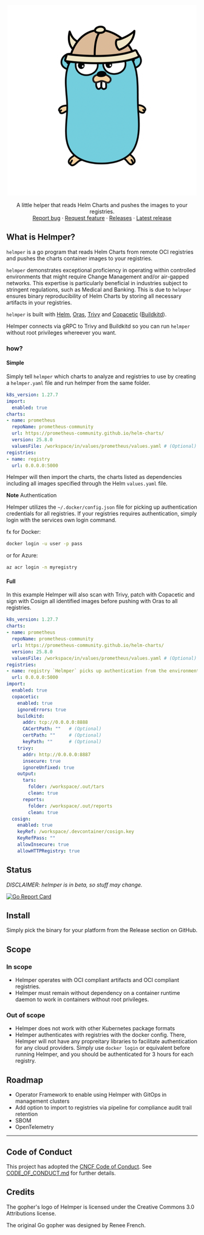 <p align="center">
  <a href="https://github.com/ChristofferNissen/helmper">
    <img src="docs/logo.png" alt="Helmper logo">
  </a>

<p align="center">
    A little helper that reads Helm Charts and pushes the images to your registries.
    <br>
    <a href="https://github.com/ChristofferNissen/helmper/issues/new?template=bug.md">Report bug</a>
    ·
    <a href="https://github.com/ChristofferNissen/helmper/issues/new">Request feature</a>
    ·
    <a href="https://github.com/ChristofferNissen/helmper/releases">Releases</a>
    ·
    <a href="https://github.com/ChristofferNissen/helmper/releases/latest">Latest release</a>
  </p>
</p>

## What is Helmper?

`helmper` is a go program that reads Helm Charts from remote OCI registries and pushes the charts container images to your registries.

`helmper` demonstrates exceptional proficiency in operating within controlled environments that might require Change Management and/or air-gapped networks. This expertise is particularly beneficial in industries subject to stringent regulations, such as Medical and Banking. This is due to `helmper` ensures binary reproducibility of Helm Charts by storing all necessary artifacts in your registries.

`helmper` is built with [Helm](<https://github.com/helm/helm>), [Oras](<https://github.com/oras-project/oras-go>), [Trivy](https://github.com/aquasecurity/trivy) and [Copacetic](https://github.com/project-copacetic/copacetic) ([Buildkitd](https://github.com/moby/buildkitd)).

Helmper connects via gRPC to Trivy and Buildkitd so you can run `helmper` without root privileges whereever you want. 

### how?

#### Simple

Simply tell `helmper` which charts to analyze and registries to use by creating a `helmper.yaml` file and run helmper from the same folder.

```yaml
k8s_version: 1.27.7
import:
  enabled: true
charts:
- name: prometheus
  repoName: prometheus-community
  url: https://prometheus-community.github.io/helm-charts/
  version: 25.8.0
  valuesFile: /workspace/in/values/prometheus/values.yaml # (Optional)
registries:
- name: registry
  url: 0.0.0.0:5000
```

Helmper will then import the charts, the charts listed as dependencies including all images specified through the Helm `values.yaml` file.

**Note** Authentication

Helmper utilizes the `~/.docker/config.json` file for picking up authentication credentials for all registries. If your registries requires authentication, simply login with the services own login command.

fx for Docker:

```bash
docker login -u user -p pass
```

or for Azure:

```bash
az acr login -n myregistry
```

#### Full

In this example Helmper will also scan with Trivy, patch with Copacetic and sign with Cosign all identified images before pushing with Oras to all registries.

```yaml
k8s_version: 1.27.7
charts:
- name: prometheus
  repoName: prometheus-community
  url: https://prometheus-community.github.io/helm-charts/
  version: 25.8.0
  valuesFile: /workspace/in/values/prometheus/values.yaml # (Optional)
registries:
- name: registry `Helmper` picks up authentication from the environment automatically.
  url: 0.0.0.0:5000
import:
  enabled: true
  copacetic:
    enabled: true
    ignoreErrors: true
    buildkitd:
      addr: tcp://0.0.0.0:8888
      CACertPath: ""   # (Optional)
      certPath: ""     # (Optional)
      keyPath: ""      # (Optional)
    trivy:
      addr: http://0.0.0.0:8887
      insecure: true
      ignoreUnfixed: true
    output:
      tars:
        folder: /workspace/.out/tars
        clean: true
      reports:
        folder: /workspace/.out/reports
        clean: true
  cosign:
    enabled: true
    keyRef: /workspace/.devcontainer/cosign.key
    KeyRefPass: ""
    allowInsecure: true
    allowHTTPRegistry: true
```

## Status

_DISCLAIMER: helmper is in beta, so stuff may change._

[![Go Report Card](https://goreportcard.com/badge/github.com/ChristofferNissen/helmper)](https://goreportcard.com/report/github.com/ChristofferNissen/helmper)

## Install

Simply pick the binary for your platform from the Release section on GitHub.

## Scope

### In scope

* Helmper operates with OCI compliant artifacts and OCI compliant registries.
* Helmper must remain without dependency on a container runtime daemon to work in containers without root privileges.

### Out of scope

* Helmper does not work with other Kubernetes package formats
* Helmper authenticates with registries with the docker config. There, Helmper will not have any propreitary libraries to facilitate authentication for any cloud providers. Simply use `docker login` or equivalent before running Helmper, and you should be authenticated for 3 hours for each registry.

## Roadmap

* Operator Framework to enable using Helmper with GitOps in management clusters
* Add option to import to registries via pipeline for compliance audit trail retention
* SBOM
* OpenTelemetry

---

## Code of Conduct

This project has adopted the [CNCF Code of Conduct](https://github.com/cncf/foundation/blob/master/code-of-conduct.md). See [CODE_OF_CONDUCT.md](CODE_OF_CONDUCT.md) for further details.

## Credits

The gopher's logo of Helmper is licensed under the Creative Commons 3.0 Attributions license.

The original Go gopher was designed by Renee French.
